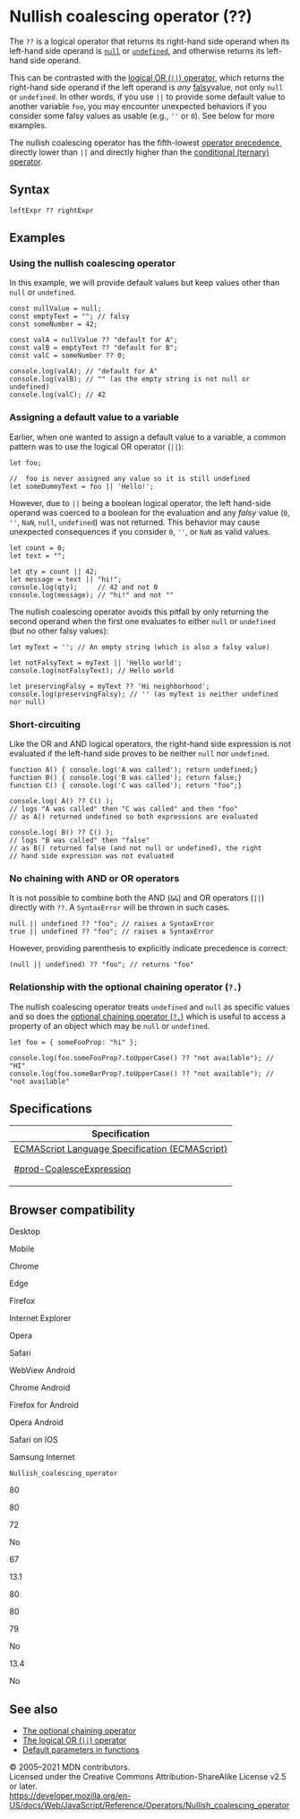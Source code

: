 # Nullish coalescing operator (??)

The `??` is a logical operator that returns its right-hand side operand when its left-hand side operand is [`null`](../global_objects/null) or [`undefined`](../global_objects/undefined), and otherwise returns its left-hand side operand.

This can be contrasted with the [logical OR (`||`) operator](logical_or), which returns the right-hand side operand if the left operand is _any_ [falsy](https://developer.mozilla.org/en-US/docs/Web/JavaScript/Reference/Operators#description)value, not only `null` or `undefined`. In other words, if you use `||` to provide some default value to another variable `foo`, you may encounter unexpected behaviors if you consider some falsy values as usable (e.g., `''` or `0`). See below for more examples.

The nullish coalescing operator has the fifth-lowest [operator precedence](operator_precedence), directly lower than `||` and directly higher than the [conditional (ternary) operator](conditional_operator).

## Syntax

    leftExpr ?? rightExpr

## Examples

### Using the nullish coalescing operator

In this example, we will provide default values but keep values other than `null` or `undefined`.

    const nullValue = null;
    const emptyText = ""; // falsy
    const someNumber = 42;

    const valA = nullValue ?? "default for A";
    const valB = emptyText ?? "default for B";
    const valC = someNumber ?? 0;

    console.log(valA); // "default for A"
    console.log(valB); // "" (as the empty string is not null or undefined)
    console.log(valC); // 42

### Assigning a default value to a variable

Earlier, when one wanted to assign a default value to a variable, a common pattern was to use the logical OR operator (`||`):

    let foo;

    //  foo is never assigned any value so it is still undefined
    let someDummyText = foo || 'Hello!';

However, due to `||` being a boolean logical operator, the left hand-side operand was coerced to a boolean for the evaluation and any _falsy_ value (`0`, `''`, `NaN`, `null`, `undefined`) was not returned. This behavior may cause unexpected consequences if you consider `0`, `''`, or `NaN` as valid values.

    let count = 0;
    let text = "";

    let qty = count || 42;
    let message = text || "hi!";
    console.log(qty);     // 42 and not 0
    console.log(message); // "hi!" and not ""

The nullish coalescing operator avoids this pitfall by only returning the second operand when the first one evaluates to either `null` or `undefined` (but no other falsy values):

    let myText = ''; // An empty string (which is also a falsy value)

    let notFalsyText = myText || 'Hello world';
    console.log(notFalsyText); // Hello world

    let preservingFalsy = myText ?? 'Hi neighborhood';
    console.log(preservingFalsy); // '' (as myText is neither undefined nor null)

### Short-circuiting

Like the OR and AND logical operators, the right-hand side expression is not evaluated if the left-hand side proves to be neither `null` nor `undefined`.

    function A() { console.log('A was called'); return undefined;}
    function B() { console.log('B was called'); return false;}
    function C() { console.log('C was called'); return "foo";}

    console.log( A() ?? C() );
    // logs "A was called" then "C was called" and then "foo"
    // as A() returned undefined so both expressions are evaluated

    console.log( B() ?? C() );
    // logs "B was called" then "false"
    // as B() returned false (and not null or undefined), the right
    // hand side expression was not evaluated

### No chaining with AND or OR operators

It is not possible to combine both the AND (`&&`) and OR operators (`||`) directly with `??`. A `SyntaxError` will be thrown in such cases.

    null || undefined ?? "foo"; // raises a SyntaxError
    true || undefined ?? "foo"; // raises a SyntaxError

However, providing parenthesis to explicitly indicate precedence is correct:

    (null || undefined) ?? "foo"; // returns "foo"

### Relationship with the optional chaining operator (`?.`)

The nullish coalescing operator treats `undefined` and `null` as specific values and so does the [optional chaining operator (`?.`)](optional_chaining) which is useful to access a property of an object which may be `null` or `undefined`.

    let foo = { someFooProp: "hi" };

    console.log(foo.someFooProp?.toUpperCase() ?? "not available"); // "HI"
    console.log(foo.someBarProp?.toUpperCase() ?? "not available"); // "not available"

## Specifications

<table>
<thead>
<tr class="header">
<th>Specification</th>
</tr>
</thead>
<tbody>
<tr class="odd">
<td>
<a href="https://tc39.es/ecma262/#prod-CoalesceExpression">ECMAScript Language Specification (ECMAScript) 
<br/>

<span class="small">#prod-CoalesceExpression</span>
</a>
</td>
</tr>
</tbody>
</table>

## Browser compatibility

Desktop

Mobile

Chrome

Edge

Firefox

Internet Explorer

Opera

Safari

WebView Android

Chrome Android

Firefox for Android

Opera Android

Safari on IOS

Samsung Internet

`Nullish_coalescing_operator`

80

80

72

No

67

13.1

80

80

79

No

13.4

No

## See also

-   [The optional chaining operator](optional_chaining)
-   [The logical OR (`||`) operator](https://developer.mozilla.org/en-US/docs/Web/JavaScript/Reference/Operators#logical_or_2)
-   [Default parameters in functions](../functions/default_parameters)

© 2005–2021 MDN contributors.  
Licensed under the Creative Commons Attribution-ShareAlike License v2.5 or later.  
<a href="https://developer.mozilla.org/en-US/docs/Web/JavaScript/Reference/Operators/Nullish_coalescing_operator" class="_attribution-link">https://developer.mozilla.org/en-US/docs/Web/JavaScript/Reference/Operators/Nullish_coalescing_operator</a>
